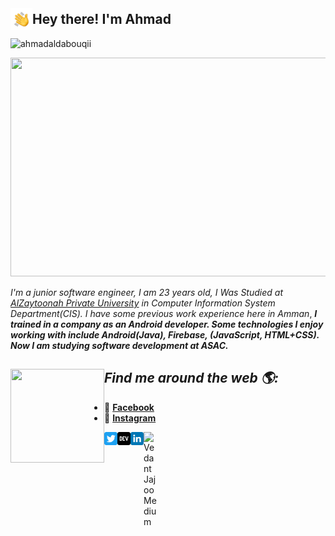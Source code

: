 <img alt="Night Coding" src="./assets/HandWave.gif" style="margin-top:10px" width='35' align="left"/><h2 >Hey there! I'm Ahmad</h2>
 <img src="https://komarev.com/ghpvc/?username=ahmadaldabouqii&style=plastic&label=Profile+visits" alt="ahmadaldabouqii" /> </p>
<p align="center">
<img height="350px" width="1000px" src="https://cdn.cultofmac.com/wp-content/uploads/2017/04/CoM-Pay-What-You-Want-Learn-to-Code-2017-Bundle.jpg">

*I'm a junior software engineer, I am 23 years old,*
*I Was Studied at <a href="https://www.zuj.edu.jo/">AlZaytoonah Private University</a> in Computer Information System Department(CIS). I have some previous work experience here in Amman*, ***I trained in a company as an Android developer. Some technologies I enjoy working with include Android(Java), Firebase, (JavaScript, HTML+CSS). Now I am studying software development at ASAC.***

## *Find me around the web 🌎:* <a href="https://github.com/sponsors/M0nica"><img align="left" width="150" height="150" src="https://mpng.subpng.com/20180526/tz/kisspng-github-computer-security-fork-security-hacker-5b093b09a0dc66.7963438415273315936589.jpg"></a>
- 🔵 <a href="https://www.facebook.com/mmmmmmmgymmmmmmmmmm/" > <b> Facebook </b> </a>
- 🔴 <a href="https://www.instagram.com/ahmad_aldabouqi/"> <b>Instagram</b></a>

<a href="https://twitter.com/Ahmad_AlDabouqi">
  <img align="left" alt="Vedant Jajoo Twitter" width="21px" src="https://raw.githubusercontent.com/edent/SuperTinyIcons/099dc12b59179d07d534069bc8551718f786d91a/images/svg/twitter.svg" />
</a>
<a href="https://dev.to/ahmadaldabouqii">
  <img align="left" alt="Vedant Jajoo DEV" width="21px" src="https://raw.githubusercontent.com/edent/SuperTinyIcons/099dc12b59179d07d534069bc8551718f786d91a/images/svg/dev_to.svg" />
</a>
<a href="https://www.linkedin.com/in/ahmad-aldabouqi-3bb722160/">
  <img align="left" alt="Vedant Jajoo Linkdin" width="21px" src="https://raw.githubusercontent.com/edent/SuperTinyIcons/099dc12b59179d07d534069bc8551718f786d91a/images/svg/linkedin.svg" />
</a>
<a href="https://www.quora.com/profile/Ahmad-Raed-11">
  <img align="left" alt="Vedant Jajoo Medium" width="21px" src="https://raw.githubusercontent.com/FortAwesome/Font-Awesome/1147d199a35293b391152ee85e2d30988439157f/svgs/brands/quora.svg" />
</a><br/><br/>
<p align="center">